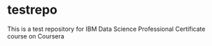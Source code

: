 # testrepo
This is a test repository for IBM Data Science Professional Certificate course on Coursera
